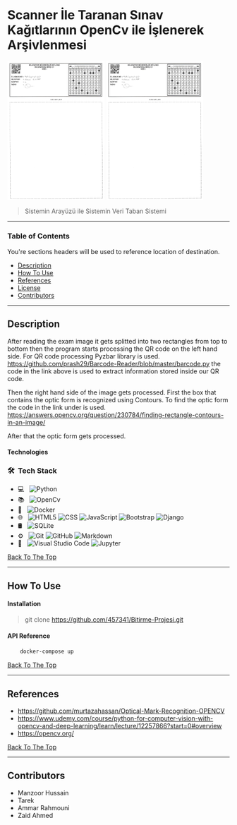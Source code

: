 

# Scanner İle Taranan Sınav Kağıtlarının OpenCv ile İşlenerek Arşivlenmesi
<div>
    <tr>
        <td>
          <img src="KimlikNo Alinmasi\Photos\qr2-1.png" width="220" title="Sistem Arayüzü">
        </td>
        <td>
          <img src="KimlikNo Alinmasi\Photos\qr2-1.png"width="220" title="Veri Tabanı">
        </td>
    </tr>
</div>

> Sistemin Arayüzü ile Sistemin Veri Taban Sistemi

---

### Table of Contents
You're sections headers will be used to reference location of destination.

- [Description](#description)
- [How To Use](#how-to-use)
- [References](#references)
- [License](#license)
- [Contributors](#Contributors)

---

## Description

After reading the exam image it gets splitted into two rectangles from top to bottom then the program starts processing the QR code on the left hand side. For QR code processing Pyzbar library is used. https://github.com/prash29/Barcode-Reader/blob/master/barcode.py the code in the link above is used to extract information stored inside our QR code.

Then the right hand side of the image gets processed. First the box that contains the optic form is recognized using Contours. To find the optic form the code in the link under is used. https://answers.opencv.org/question/230784/finding-rectangle-contours-in-an-image/

After that the optic form gets processed.

#### Technologies

<h3> 🛠 &nbsp;Tech Stack</h3>

- 💻 &nbsp;
  ![Python](https://img.shields.io/badge/-Python-333333?style=flat&logo=python)
- 📚 &nbsp;
  ![OpenCv](https://img.shields.io/badge/-OpenCv-333333?style=flat&logo=openCv)
- 🚢 &nbsp;
  ![Docker](https://img.shields.io/badge/-Docker-333333?style=flat&logo=docker)
- 🌐 &nbsp;
  ![HTML5](https://img.shields.io/badge/-HTML5-333333?style=flat&logo=HTML5)
  ![CSS](https://img.shields.io/badge/-CSS-333333?style=flat&logo=CSS3&logoColor=1572B6)
  ![JavaScript](https://img.shields.io/badge/-JavaScript-333333?style=flat&logo=javascript)
  ![Bootstrap](https://img.shields.io/badge/-Bootstrap-333333?style=flat&logo=bootstrap&logoColor=563D7C)
  ![Django](https://img.shields.io/badge/-Django-333333?style=flat&logo=django)
- 🛢 &nbsp;
  ![SQLite](https://img.shields.io/badge/-SQLite-333333?style=flat&logo=sqlite)
- ⚙️ &nbsp;
  ![Git](https://img.shields.io/badge/-Git-333333?style=flat&logo=git)
  ![GitHub](https://img.shields.io/badge/-GitHub-333333?style=flat&logo=github)
  ![Markdown](https://img.shields.io/badge/-Markdown-333333?style=flat&logo=markdown)
- 🔧 &nbsp;
  ![Visual Studio Code](https://img.shields.io/badge/-Visual%20Studio%20Code-333333?style=flat&logo=visual-studio-code&logoColor=007ACC)
  ![Jupyter](https://img.shields.io/badge/-Jupyter-333333?style=flat&logo=jupyter)

[Back To The Top](#read-me-template)

---

## How To Use

#### Installation

>git clone https://github.com/457341/Bitirme-Projesi.git

#### API Reference

```html
    docker-compose up
```
[Back To The Top](#read-me-template)

---

## References
- https://github.com/murtazahassan/Optical-Mark-Recognition-OPENCV
- https://www.udemy.com/course/python-for-computer-vision-with-opencv-and-deep-learning/learn/lecture/12257866?start=0#overview
- https://opencv.org/

[Back To The Top](#read-me-template)

---

## Contributors
- Manzoor Hussain
- Tarek 
- Ammar Rahmouni
- Zaid Ahmed

